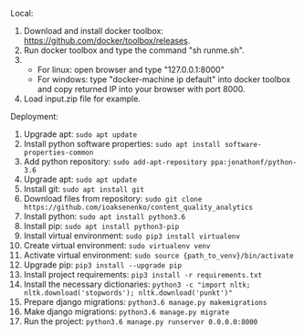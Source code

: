 Local:
1. Download and install docker toolbox: https://github.com/docker/toolbox/releases.
2. Run docker toolbox and type the command "sh runme.sh".
3. - For linux: open browser and type "127.0.0.1:8000"
   - For windows: type "docker-machine ip default" into docker toolbox and copy returned IP into your browser with port 8000.
4. Load input.zip file for example.

Deployment:
1. Upgrade apt: `sudo apt update`
2. Install python software properties: `sudo apt install software-properties-common` 
3. Add python repository: `sudo add-apt-repository ppa:jonathonf/python-3.6`
4. Upgrade apt: `sudo apt update`
5. Install git: `sudo apt install git`
6. Download files from repository: `sudo git clone https://github.com/ioaksenenko/content_quality_analytics`
7. Install python: `sudo apt install python3.6`
8. Install pip: `sudo apt install python3-pip`
9. Install virtual environment: `sudo pip3 install virtualenv`
10. Create virtual environment: `sudo virtualenv venv`
11. Activate virtual environment: `sudo source {path_to_venv}/bin/activate`
12. Upgrade pip: `pip3 install --upgrade pip`
13. Install project requirements: `pip3 install -r requirements.txt`
14. Install the necessary dictionaries: `python3 -c "import nltk; nltk.download('stopwords'); nltk.download('punkt')"`
15. Prepare django migrations: `python3.6 manage.py makemigrations`
16. Make django migrations: `python3.6 manage.py migrate`
17. Run the project: `python3.6 manage.py runserver 0.0.0.0:8000`
